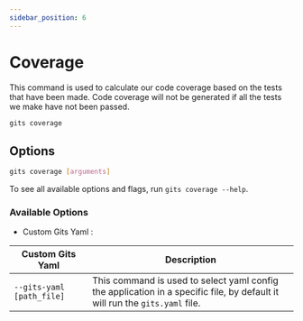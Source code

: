 ```yaml
---
sidebar_position: 6
---
```


# Coverage

This command is used to calculate our code coverage based on the tests that have been made. Code coverage will not be generated if all the tests we make have not been passed.

```bash
gits coverage
```

## Options

```bash
gits coverage [arguments]
```

To see all available options and flags, run `gits coverage --help`.

### Available Options

- Custom Gits Yaml :

| Custom Gits Yaml | Description |
|----------|-------------|
| `--gits-yaml [path_file]` | This command is used to select yaml config the application in a specific file, by default it will run the `gits.yaml` file. |
